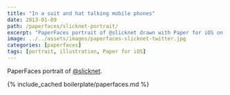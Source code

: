 ```yaml
---
title: "In a suit and hat talking mobile phones"
date: 2013-01-09
path: /paperfaces/slicknet-portrait/
excerpt: "PaperFaces portrait of @slicknet drawn with Paper for iOS on an iPad."
image: ../../assets/images/paperfaces-slicknet-twitter.jpg
categories: [paperfaces]
tags: [portrait, illustration, Paper for iOS]
---
```


PaperFaces portrait of [@slicknet](https://twitter.com/slicknet).

{% include_cached boilerplate/paperfaces.md %}
